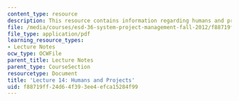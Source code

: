 ```yaml
---
content_type: resource
description: This resource contains information regarding humans and projects.
file: /media/courses/esd-36-system-project-management-fall-2012/f88719ff24d64f393ee4efca15284f99_MITESD_36F12_Lec14.pdf
file_type: application/pdf
learning_resource_types:
- Lecture Notes
ocw_type: OCWFile
parent_title: Lecture Notes
parent_type: CourseSection
resourcetype: Document
title: 'Lecture 14: Humans and Projects'
uid: f88719ff-24d6-4f39-3ee4-efca15284f99
---
```

